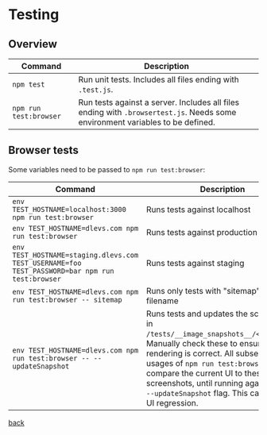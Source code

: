 # Testing

## Overview

| Command | Description |
| --- | --- |
| `npm test` | Run unit tests. Includes all files ending with `.test.js`. |
| `npm run test:browser` | Run tests against a server. Includes all files ending with `.browsertest.js`. Needs some environment variables to be defined. |

## Browser tests

Some variables need to be passed to `npm run test:browser`:

| Command | Description |
| --- | --- |
| `env TEST_HOSTNAME=localhost:3000 npm run test:browser` | Runs tests against localhost |
| `env TEST_HOSTNAME=dlevs.com npm run test:browser` | Runs tests against production |
| `env TEST_HOSTNAME=staging.dlevs.com TEST_USERNAME=foo TEST_PASSWORD=bar npm run test:browser` | Runs tests against staging |
| `env TEST_HOSTNAME=dlevs.com npm run test:browser -- sitemap` | Runs only tests with "sitemap" in the filename |
| `env TEST_HOSTNAME=dlevs.com npm run test:browser -- --updateSnapshot` | Runs tests and updates the screenshots in `/tests/__image_snapshots__/<HOSTNAME>`. Manually check these to ensure rendering is correct. All subsequent usages of `npm run test:browser` will compare the current UI to these screenshots, until running again with the `--updateSnapshot` flag. This can highlight UI regression. |

[back](../README.md)
